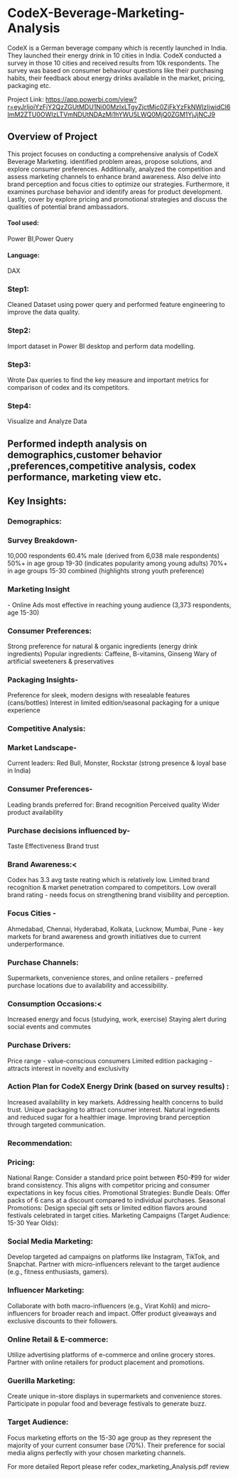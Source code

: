 # CodeX-Beverage-Marketing-Analysis
CodeX is a German beverage company which is recently launched in India. They launched their energy drink in 10 cities in India. CodeX conducted a survey in those 10 cities and received results from 10k respondents. The survey was based on consumer behaviour questions like their purchasing habits, their feedback about energy drinks available in the market, pricing, packaging etc.

Project Link: https://app.powerbi.com/view?r=eyJrIjoiYzFjY2QzZGUtMDU1Ni00MzIxLTgyZjctMjc0ZjFkYzFkNWIzIiwidCI6ImM2ZTU0OWIzLTVmNDUtNDAzMi1hYWU5LWQ0MjQ0ZGM1YjJjNCJ9

<h2>Overview of Project </h2>
This project focuses on conducting a comprehensive analysis of CodeX Beverage Marketing. identified problem areas, propose solutions, and explore consumer preferences. Additionally,  analyzed the competition and assess marketing channels to enhance brand awareness. Also delve into brand perception and focus cities to optimize our strategies. Furthermore, it examines purchase behavior and identify areas for product development. Lastly, cover by explore pricing and promotional strategies and discuss the qualities of potential brand ambassadors.

<h4>Tool used:</h4> Power BI,Power Query
<h4>Language:</h4> DAX

<h3>Step1:</h3> Cleaned Dataset using power query and performed feature engineering to improve the data quality.
<h3>Step2:</h3> Import dataset in Power BI desktop and perform data modelling.
<h3>Step3:</h3> Wrote Dax queries to find the key measure and important metrics for comparison of codex and its competitors.
<h3>Step4:</h3> Visualize and Analyze Data

<h2>Performed indepth analysis on demographics,customer behavior ,preferences,competitive analysis, codex performance, marketing view etc.</h2>

<h2>Key Insights:</h2>

<h3>Demographics:</h3>

<h3>Survey Breakdown-</h3>
10,000 respondents
60.4% male (derived from 6,038 male respondents)
50%+ in age group 19-30 (indicates popularity among young adults)
70%+ in age groups 15-30 combined (highlights strong youth preference)

<h3>Marketing Insight</h3>- Online Ads most effective in reaching young audience (3,373 respondents, age 15-30)

<h3>Consumer Preferences:</h3>
Strong preference for natural & organic ingredients (energy drink ingredients)
Popular ingredients: Caffeine, B-vitamins, Ginseng
Wary of artificial sweeteners & preservatives

<h3>Packaging Insights-</h3>
Preference for sleek, modern designs with resealable features (cans/bottles)
Interest in limited edition/seasonal packaging for a unique experience

<h3>Competitive Analysis:</h3>

<h3>Market Landscape-</h3>
Current leaders: Red Bull, Monster, Rockstar (strong presence & loyal base in India)

<h3>Consumer Preferences-</h3>
Leading brands preferred for:
Brand recognition
Perceived quality
Wider product availability

<h3>Purchase decisions influenced by-</h3>
Taste
Effectiveness
Brand trust

<h3>Brand Awareness:<</h3>
Codex has 3.3 avg taste reating which is relatively low.
Limited brand recognition & market penetration compared to competitors.
Low overall brand rating - needs focus on strengthening brand visibility and perception.
<h3>Focus Cities -</h3>
Ahmedabad, Chennai, Hyderabad, Kolkata, Lucknow, Mumbai, Pune - key markets for brand awareness and growth initiatives due to current underperformance.

<h3>Purchase Channels:</h3>
Supermarkets, convenience stores, and online retailers - preferred purchase locations due to availability and accessibility.

<h3>Consumption Occasions:<</h3>
Increased energy and focus (studying, work, exercise)
Staying alert during social events and commutes

<h3>Purchase Drivers:</h3>
Price range - value-conscious consumers
Limited edition packaging - attracts interest in novelty and exclusivity

<h3>Action Plan for CodeX Energy Drink (based on survey results) :</h3>
Increased availability in key markets.
Addressing health concerns to build trust.
Unique packaging to attract consumer interest.
Natural ingredients and reduced sugar for a healthier image.
Improving brand perception through targeted communication.

<h3>Recommendation:</h3>

<h3>Pricing:</h3>
National Range: Consider a standard price point between ₹50-₹99 for wider brand consistency. This aligns with competitor pricing and consumer expectations in key focus cities.
Promotional Strategies:
Bundle Deals: Offer packs of 6 cans at a discount compared to individual purchases.
Seasonal Promotions: Design special gift sets or limited edition flavors around festivals celebrated in target cities.
Marketing Campaigns (Target Audience: 15-30 Year Olds):

<h3>Social Media Marketing:</h3>
Develop targeted ad campaigns on platforms like Instagram, TikTok, and Snapchat.
Partner with micro-influencers relevant to the target audience (e.g., fitness enthusiasts, gamers).
<h3>Influencer Marketing:</h3>
Collaborate with both macro-influencers (e.g., Virat Kohli) and micro-influencers for broader reach and impact.
Offer product giveaways and exclusive discounts to their followers.
<h3>Online Retail & E-commerce:</h3>
Utilize advertising platforms of e-commerce and online grocery stores.
Partner with online retailers for product placement and promotions.
<h3>Guerilla Marketing:</h3>
Create unique in-store displays in supermarkets and convenience stores.
Participate in popular food and beverage festivals to generate buzz.

<h3>Target Audience:</h3>
Focus marketing efforts on the 15-30 age group as they represent the majority of your current consumer base (70%). Their preference for social media aligns perfectly with your chosen marketing channels.


For more detailed Report please refer codex_marketing_Analysis.pdf review

